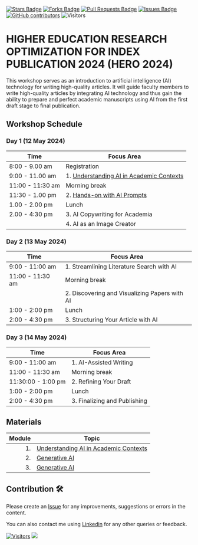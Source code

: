 <a href="https://github.com/drshahizan/ai-tools/stargazers"><img src="https://img.shields.io/github/stars/drshahizan/ai-tools" alt="Stars Badge"/></a>
<a href="https://github.com/drshahizan/ai-tools/network/members"><img src="https://img.shields.io/github/forks/drshahizan/ai-tools" alt="Forks Badge"/></a>
<a href="https://github.com/drshahizan/ai-tools"><img src="https://img.shields.io/github/issues-pr/drshahizan/ai-tools" alt="Pull Requests Badge"/></a>
<a href="https://github.com/drshahizan/ai-tools/issues"><img src="https://img.shields.io/github/issues/drshahizan/ai-tools" alt="Issues Badge"/></a>
<a href="https://github.com/drshahizan/ai-tools/graphs/contributors"><img alt="GitHub contributors" src="https://img.shields.io/github/contributors/drshahizan/ai-tools?color=2b9348"></a>
![Visitors](https://api.visitorbadge.io/api/visitors?path=https%3A%2F%2Fgithub.com%2Fdrshahizan%2Fai-tools&labelColor=%23d9e3f0&countColor=%23697689&style=flat)

# HIGHER EDUCATION RESEARCH OPTIMIZATION  FOR INDEX PUBLICATION 2024 (HERO 2024)

This workshop serves as an introduction to artificial intelligence (AI) technology for writing high-quality articles. It will guide faculty members to write high-quality articles by integrating AI technology and thus gain the ability to prepare and perfect academic manuscripts using AI from the first draft stage to final publication.

## Workshop Schedule

### Day 1 (12 May 2024)

| Time        | Focus Area                           | 
|-------------|--------------------------------------|
| 8:00 - 9.00 am      | Registration                         | |
| 9:00 - 11.00 am     | 1. [Understanding AI in Academic Contexts](https://github.com/drshahizan/ai-tools/blob/main/materials/hero/mod1.md) | Introduction to AI and its impact on academic research. Overview of generative AI and its capabilities. |
| 11:00 - 11:30 am | Morning break                        | |
| 11:30 - 1.00 pm  | 2. [Hands-on with AI Prompts](https://github.com/drshahizan/ai-tools/blob/main/materials/hero/mod2.md)          | Crafting effective prompts for generative AI. Interactive session: Creating prompts for different academic purposes. |
| 1.00 - 2.00 pm      | Lunch                                | |
| 2.00 - 4:30 pm   | 3. AI Copywriting for Academia       | Principles of AI copywriting in academic research. Case studies: Analyzing AI-generated academic content. |
|             | 4. AI as an Image Creator            | Exploring AI's ability to create academic visuals. Workshop: Designing figures and diagrams with AI assistance. |

### Day 2 (13 May 2024)

| Time        | Focus Area                           | 
|-------------|--------------------------------------|
| 9:00 - 11:00 am     | 1. Streamlining Literature Search with AI | Utilizing AI for efficient literature search strategies. Practical exercises: AI-powered databases and search tools. |
| 11:00 - 11:30 am | Morning break                        | |
|             | 2. Discovering and Visualizing Papers with AI | AI for paper discovery: Finding relevant research quickly. Visualizing research trends and data with AI tools. |
| 1:00 - 2:00 pm      | Lunch                                | |
| 2:00 - 4:30 pm   | 3. Structuring Your Article with AI  | Understanding the components of a research article. Using AI to outline and structure your draft. |

### Day 3 (14 May 2024)

| Time        | Focus Area                           | 
|-------------|--------------------------------------|
| 9:00 - 11:00 am     | 1. AI-Assisted Writing               | Techniques for writing abstracts, introductions, and conclusions with AI. Hands-on practice: Starting your article with AI-generated content. |
| 11:00 - 11:30 am | Morning break                        | |
| 11:30:00 - 1:00 pm  | 2. Refining Your Draft               | Editing and refining strategies using AI. Collaborative session: Peer review with AI insights. |
| 1:00 - 2:00 pm      | Lunch                                | |
| 2:00 - 4:30 pm   | 3. Finalizing and Publishing        | Preparing your manuscript for submission. Utilizing AI for referencing and citation management. Workshop conclusion: Sharing drafted articles and feedback. |

## Materials
| Module  | Topic |
|--------:|---------|
| 1. | [Understanding AI in Academic Contexts](https://github.com/drshahizan/ai-tools/blob/main/materials/hero/mod1.md) |
| 2. | [Generative AI](https://github.com/drshahizan/ai-tools/blob/main/materials/hero/mod2.md) |
| 3. | [Generative AI](https://github.com/drshahizan/ai-tools/blob/main/materials/hero/mod2.md) |

## Contribution 🛠️
Please create an [Issue](https://github.com/drshahizan/ai-tools/issues) for any improvements, suggestions or errors in the content.

You can also contact me using [Linkedin](https://www.linkedin.com/in/drshahizan/) for any other queries or feedback.

[![Visitors](https://api.visitorbadge.io/api/visitors?path=https%3A%2F%2Fgithub.com%2Fdrshahizan&labelColor=%23697689&countColor=%23555555&style=plastic)](https://visitorbadge.io/status?path=https%3A%2F%2Fgithub.com%2Fdrshahizan)
![](https://hit.yhype.me/github/profile?user_id=81284918)

